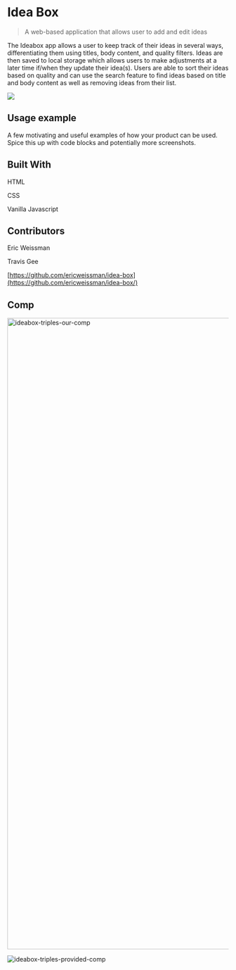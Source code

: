 # Idea Box
> A web-based application that allows user to add and edit ideas

The Ideabox app allows a user to keep track of their ideas in several ways, differentiating them using titles, body content, and quality filters. Ideas are then saved to local storage which allows users to make adjustments at a later time if/when they update their idea(s). Users are able to sort their ideas based on quality and can use the search feature to find ideas based on title and body content as well as removing ideas from their list.

![](<img width="1435" alt="ideabox-triples-our-comp" src="https://user-images.githubusercontent.com/39391585/47855572-993eab00-ddaa-11e8-85d2-80afd038f15f.png">)

## Usage example

A few motivating and useful examples of how your product can be used. Spice this up with code blocks and potentially more screenshots.

## Built With
HTML

CSS

Vanilla Javascript

## Contributors

Eric Weissman

Travis Gee

[https://github.com/ericweissman/idea-box](https://github.com/ericweissman/idea-box/)



## Comp
<img width="1435" alt="ideabox-triples-our-comp" src="https://user-images.githubusercontent.com/39391585/47855572-993eab00-ddaa-11e8-85d2-80afd038f15f.png">

![ideabox-triples-provided-comp](https://user-images.githubusercontent.com/39391585/47855574-9b086e80-ddaa-11e8-9a88-875f80172277.jpg)
